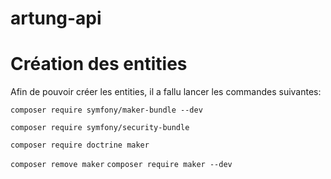 # artung-api

# Création des entities

Afin de pouvoir créer les entities, il a fallu lancer les commandes suivantes:

```composer require symfony/maker-bundle --dev```

```composer require symfony/security-bundle```

```composer require doctrine maker```

```composer remove maker```
```composer require maker --dev```
